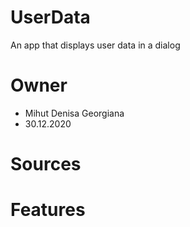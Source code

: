 # UserData
An app that displays user data in a dialog

# Owner
- Mihut Denisa Georgiana
- 30.12.2020

# Sources

# Features
